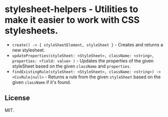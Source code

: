 # stylesheet-helpers - Utilities to make it easier to work with CSS stylesheets.

* `create() -> { styleSheetElement, styleSheet }` - Creates and returns a new stylesheet.
* `updateProperties(styleSheet: <StyleSheet>, className: <string>, properties: <field: value> )` - Updates the properties of the given styleSheet based on the given `className` and `properties`.
* `findExistingRule(styleSheet: <StyleSheet>, className: <string>) -> <CssRule|null>` - Returns a rule from the given `styleSheet` based on the given `className` if it's found.

## License

MIT.
